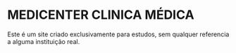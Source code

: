 
<h1> MEDICENTER CLINICA MÉDICA</h1>
Este é um site criado exclusivamente para estudos, sem qualquer referencia a alguma instituição real.
